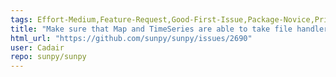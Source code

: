 ```yaml
---
tags: Effort-Medium,Feature-Request,Good-First-Issue,Package-Novice,Priority-Low,Refactoring,map,timeseries
title: "Make sure that Map and TimeSeries are able to take file handlers and a filetype"
html_url: "https://github.com/sunpy/sunpy/issues/2690"
user: Cadair
repo: sunpy/sunpy
---
```


